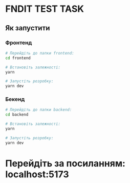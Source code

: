 # FNDIT TEST TASK

## Як запустити

### Фронтенд

```bash
# Перейдіть до папки frontend:
cd frontend

# Встановіть залежності:
yarn

# Запустіть розробку:
yarn dev
```

### Бекенд

```bash
# Перейдіть до папки backend:
cd backend

# Встановіть залежності:
yarn

# Запустіть розробку:
yarn dev

```

# Перейдіть за посиланням: localhost:5173
